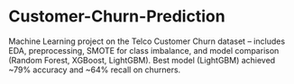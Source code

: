 # Customer-Churn-Prediction
Machine Learning project on the Telco Customer Churn dataset – includes EDA, preprocessing, SMOTE for class imbalance, and model comparison (Random Forest, XGBoost, LightGBM). Best model (LightGBM) achieved ~79% accuracy and ~64% recall on churners.
